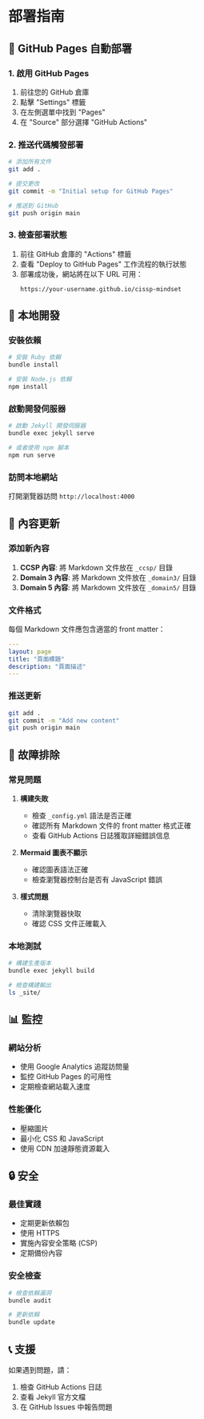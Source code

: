 # 部署指南

## 🚀 GitHub Pages 自動部署

### 1. 啟用 GitHub Pages

1. 前往您的 GitHub 倉庫
2. 點擊 "Settings" 標籤
3. 在左側選單中找到 "Pages"
4. 在 "Source" 部分選擇 "GitHub Actions"

### 2. 推送代碼觸發部署

```bash
# 添加所有文件
git add .

# 提交更改
git commit -m "Initial setup for GitHub Pages"

# 推送到 GitHub
git push origin main
```

### 3. 檢查部署狀態

1. 前往 GitHub 倉庫的 "Actions" 標籤
2. 查看 "Deploy to GitHub Pages" 工作流程的執行狀態
3. 部署成功後，網站將在以下 URL 可用：
   ```
   https://your-username.github.io/cissp-mindset
   ```

## 🔧 本地開發

### 安裝依賴

```bash
# 安裝 Ruby 依賴
bundle install

# 安裝 Node.js 依賴
npm install
```

### 啟動開發伺服器

```bash
# 啟動 Jekyll 開發伺服器
bundle exec jekyll serve

# 或者使用 npm 腳本
npm run serve
```

### 訪問本地網站

打開瀏覽器訪問 `http://localhost:4000`

## 📝 內容更新

### 添加新內容

1. **CCSP 內容**: 將 Markdown 文件放在 `_ccsp/` 目錄
2. **Domain 3 內容**: 將 Markdown 文件放在 `_domain3/` 目錄
3. **Domain 5 內容**: 將 Markdown 文件放在 `_domain5/` 目錄

### 文件格式

每個 Markdown 文件應包含適當的 front matter：

```yaml
---
layout: page
title: "頁面標題"
description: "頁面描述"
---
```

### 推送更新

```bash
git add .
git commit -m "Add new content"
git push origin main
```

## 🐛 故障排除

### 常見問題

1. **構建失敗**

   - 檢查 `_config.yml` 語法是否正確
   - 確認所有 Markdown 文件的 front matter 格式正確
   - 查看 GitHub Actions 日誌獲取詳細錯誤信息

2. **Mermaid 圖表不顯示**

   - 確認圖表語法正確
   - 檢查瀏覽器控制台是否有 JavaScript 錯誤

3. **樣式問題**
   - 清除瀏覽器快取
   - 確認 CSS 文件正確載入

### 本地測試

```bash
# 構建生產版本
bundle exec jekyll build

# 檢查構建輸出
ls _site/
```

## 📊 監控

### 網站分析

- 使用 Google Analytics 追蹤訪問量
- 監控 GitHub Pages 的可用性
- 定期檢查網站載入速度

### 性能優化

- 壓縮圖片
- 最小化 CSS 和 JavaScript
- 使用 CDN 加速靜態資源載入

## 🔒 安全

### 最佳實踐

- 定期更新依賴包
- 使用 HTTPS
- 實施內容安全策略 (CSP)
- 定期備份內容

### 安全檢查

```bash
# 檢查依賴漏洞
bundle audit

# 更新依賴
bundle update
```

## 📞 支援

如果遇到問題，請：

1. 檢查 GitHub Actions 日誌
2. 查看 Jekyll 官方文檔
3. 在 GitHub Issues 中報告問題
